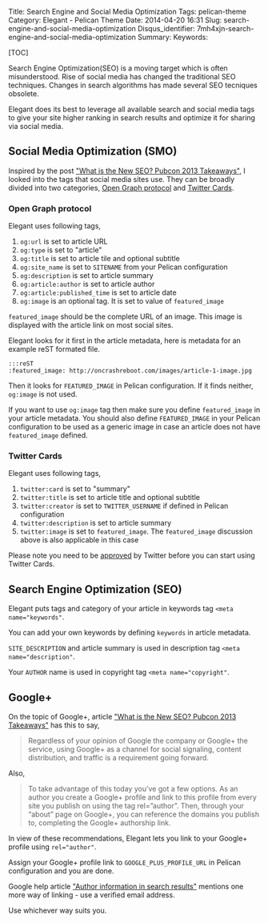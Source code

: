 Title: Search Engine and Social Media Optimization
Tags: pelican-theme
Category: Elegant - Pelican Theme
Date: 2014-04-20 16:31
Slug: search-engine-and-social-media-optimization
Disqus_identifier: 7mh4xjn-search-engine-and-social-media-optimization
Summary: 
Keywords: 

[TOC]

Search Engine Optimization(SEO) is a moving target which is often
misunderstood.  Rise of social media has changed the traditional SEO
techniques. Changes in search algorithms has made several SEO tecniques
obsolete.

Elegant does its best to leverage all available search and social media tags to
give your site higher ranking in search results and optimize it for sharing via
social media.

## Social Media Optimization (SMO)

Inspired by the post ["What is the New SEO? Pubcon 2013
Takeaways"](https://medium.com/on-startups/f15264e5d790), I looked into the
tags that social media sites use. They can be broadly divided into two
categories, [Open Graph protocol](http://ogp.me/) and [Twitter
Cards](https://dev.twitter.com/docs/cards).

### Open Graph protocol

Elegant uses following tags,

1. `og:url` is set to article URL
1. `og:type` is set to "article"
1. `og:title` is set to article tile and optional subtitle
1. `og:site_name` is set to `SITENAME` from your Pelican configuration
1. `og:description` is set to article summary
1. `og:article:author` is set to article author
1. `og:article:published_time` is set to article date
1. `og:image` is an optional tag. It is set to value of `featured_image`

`featured_image` should be the complete URL of an image. This image is
displayed with the article link on most social sites.

Elegant looks for it first in the article metadata, here is metadata for an
example reST formated file.

    :::reST
    :featured_image: http://oncrashreboot.com/images/article-1-image.jpg

Then it looks for `FEATURED_IMAGE` in Pelican configuration. If it finds
neither, `og:image` is not used.

If you want to use `og:image` tag then make sure you define `featured_image` in
your article metadata. You should also define `FEATURED_IMAGE` in your
Pelican configuration to be used as a generic image in case an article does not
have `featured_image` defined.

### Twitter Cards

Elegant uses following tags,

1. `twitter:card` is set to "summary"
1. `twitter:title` is set to article title and optional subtitle
1. `twitter:creator` is set to `TWITTER_USERNAME` if defined in Pelican
   configuration 
1. `twitter:description` is set to article summary
1. `twitter:image` is set to `featured_image`. The `featured_image` discussion
   above is also applicable in this case

Please note you need to be
[approved](https://dev.twitter.com/docs/cards/validation/validator) by Twitter
before you can start using Twitter Cards.

## Search Engine Optimization (SEO)

Elegant puts tags and category of your article in keywords tag `<meta
name="keywords"`. 

You can add your own keywords by defining `keywords` in article metadata.

`SITE_DESCRIPTION` and article summary is used in description tag `<meta
name="description"`.

Your `AUTHOR` name is used in copyright tag `<meta name="copyright"`. 

## Google+

On the topic of Google+, article ["What is the New SEO? Pubcon 2013
Takeaways"](https://medium.com/on-startups/f15264e5d790#6f78) has this to say,

> Regardless of your opinion of Google the company or Google+ the service,
> using Google+ as a channel for social signaling, content distribution, and
> traffic is a requirement going forward. 

Also, 

> To take advantage of this today you’ve got a few options. As an author you
> create a Google+ profile and link to this profile from every site you publish
> on using the tag rel=”author”. Then, through your “about” page on Google+,
> you can reference the domains you publish to, completing the Google+
> authorship link.

In view of these recommendations, Elegant lets you link to your Google+ profile
using `rel="author"`.

Assign your Google+ profile link to `GOOGLE_PLUS_PROFILE_URL` in Pelican
configuration and you are done.

Google help article ["Author information in search
results"](https://support.google.com/webmasters/answer/1408986?hl=en) mentions
one more way of linking - use a verified email address.

Use whichever way suits you.

